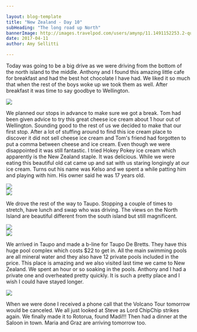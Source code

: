 ```yaml
---

layout: blog-template
title: "New Zealand - Day 10"
subHeading: "The long road up North"
bannerImage: http://images.travelpod.com/users/amynp/11.1491152253.2-queenstown.jpg
date: 2017-04-11
author: Amy Sellitti

---
```


Today was going to be a big drive as we were driving from the bottom of the north island to the middle. Anthony and I found this amazing little cafe for breakfast and had the best hot chocolate I have had. We liked it so much that when the rest of the boys woke up we took them as well. After breakfast it was time to say goodbye to Wellington.

<div class="center-image"><img src="http://images.travelpod.com/users/amynp/11.1492031031.how-far.png" /></div>

We planned our stops in advance to make sure we got a break. Tom had been given advice to try this great cheese ice cream about 1 hour out of Wellington. Sounding good to the rest of us we decided to make that our first stop. After a lot of stuffing around to find this ice cream place to discover it did  not sell cheese ice cream and Tom's friend had forgotten to put a comma between cheese and ice cream. Even though we were disappointed it was still fantastic. I tried Hokey Pokey ice cream which apparently is the New Zealand staple. It was delicious.  While we were eating this beautiful old cat came up and sat with us staring longingly at our ice cream. Turns out his name was Kelso and we spent a while patting him and playing with him. His owner said he was 17 years old.

<div class="center-image"><img src="http://images.travelpod.com/users/amynp/11.1492031031.icecream.jpg" /></div>
<div class="center-image"><img src="http://images.travelpod.com/users/amynp/11.1492031031.the-cat.jpg" /></div>

We drove the rest of the way to Taupo. Stopping a couple of times to stretch, have lunch and swap who was driving. The views on the North Island are beautiful different from the south island but still magnificent.

<div class="center-image"><img src="http://images.travelpod.com/users/amynp/11.1492031031.the-drive.jpg" /></div>
<div class="center-image"><img src="http://images.travelpod.com/users/amynp/11.1492031031.mt-doom.jpg" /></div>

We arrived in Taupo and made a b-line for Taupo De Bretts. They have this huge pool complex which costs $22 to get in. All the main swimming pools are all mineral water and they also have 12 private pools included in the price. This place is amazing and we also visited last time we came to New Zealand. We spent an hour or so soaking in the pools. Anthony and I had a private one and overheated pretty quickly. 
It is such a pretty place and I wish I could have stayed longer. 

<div class="center-image"><img src="http://images.travelpod.com/users/amynp/11.1492031031.hot-spring.jpg" /></div>

When we were done I received a phone call that the Volcano Tour tomorrow would be canceled. We all just looked at Steve as Lord ChipChip strikes again.  We finally made it to Rotorua, found Madi!!! Then had a dinner at the Saloon in town. Maria and Graz are arriving tomorrow too. 



